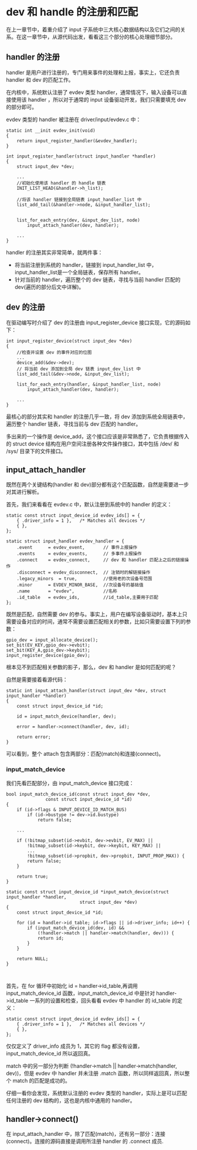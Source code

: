 # dev 和 handle 的注册和匹配
在上一章节中，着重介绍了 input 子系统中三大核心数据结构以及它们之间的关系。在这一章节中，从源代码出发，看看这三个部分的核心处理细节部分。    


## handler 的注册
handler 是用户进行注册的，专门用来事件的处理和上报，事实上，它还负责 handler 和 dev 的匹配工作。   

在内核中，系统默认注册了 evdev 类型 handler，通常情况下，输入设备可以直接使用该 handler ，所以对于通常的 input 设备驱动开发，我们只需要填充 dev 的部分即可。  

evdev 类型的 handler 被注册在 driver/input/evdev.c 中：

```
static int __init evdev_init(void)
{
	return input_register_handler(&evdev_handler);
}

int input_register_handler(struct input_handler *handler)
{
	struct input_dev *dev;

    ...
    //初始化使用该 handler 的 handle 链表
	INIT_LIST_HEAD(&handler->h_list);

    //将该 handler 链接到全局链表 input_handler_list 中
	list_add_tail(&handler->node, &input_handler_list);


	list_for_each_entry(dev, &input_dev_list, node)
		input_attach_handler(dev, handler);

    ...
}
```

handler 的注册其实非常简单，就两件事：
* 将当前注册到系统的 handler，链接到 input_handler_list 中，input_handler_list是一个全局链表，保存所有 handler。
* 针对当前的 handler，遍历整个的 dev 链表，寻找与当前 handler 匹配的 dev(遍历的部分后文中详解)。


## dev 的注册
在驱动编写时介绍了 dev 的注册由 input_register_device 接口实现，它的源码如下：

```
int input_register_device(struct input_dev *dev)
{
    //检查并设置 dev 的事件对应的位图
    ...
    device_add(&dev->dev);
    // 将当前 dev 添加到全局 dev 链表 input_dev_list 中
    list_add_tail(&dev->node, &input_dev_list);

    list_for_each_entry(handler, &input_handler_list, node)
		input_attach_handler(dev, handler);

    ...
}

```
最核心的部分其实和 handler 的注册几乎一致，将 dev 添加到系统全局链表中，遍历整个 handler 链表，寻找当前与 dev 匹配的 handler。   

多出来的一个操作是 device_add，这个接口应该是非常熟悉了，它负责根据传入的 struct device 结构在用户空间注册各种文件操作接口，其中包括 /dev/ 和 /sys/ 目录下的文件接口。  


## input_attach_handler
既然在两个关键结构(handler 和 dev)部分都有这个匹配函数，自然是需要进一步对其进行解析。  

首先，我们来看看在 evdev.c 中，默认注册到系统中的 handler 的定义：

```
static const struct input_device_id evdev_ids[] = {
	{ .driver_info = 1 },	/* Matches all devices */
	{ },			
};

static struct input_handler evdev_handler = {
	.event		= evdev_event,       // 事件上报操作
	.events		= evdev_events,      // 多事件上报操作
	.connect	= evdev_connect,     // dev 和 handler 匹配上之后的链接操作
	.disconnect	= evdev_disconnect,  // 注销时的解链接操作
	.legacy_minors	= true,          //使用老的次设备号范围
	.minor		= EVDEV_MINOR_BASE,  //次设备号的基础值
	.name		= "evdev",           //名称
	.id_table	= evdev_ids,         //id_table,主要用于匹配
};
```

既然是匹配，自然需要 dev 的参与。事实上，用户在编写设备驱动时，基本上只需要设备对应的时间，通常不需要设置匹配相关的参数，比如只需要设置下列的参数：
```
gpio_dev = input_allocate_device();
set_bit(EV_KEY,gpio_dev->evbit);
set_bit(KEY_A,gpio_dev->keybit);
input_register_device(gpio_dev);
```
根本见不到匹配相关参数的影子，那么，dev 和 handler 是如何匹配的呢？  

自然是需要接着看源代码：

```
static int input_attach_handler(struct input_dev *dev, struct input_handler *handler)
{
	const struct input_device_id *id;

	id = input_match_device(handler, dev);

	error = handler->connect(handler, dev, id);

	return error;
}

```
可以看到，整个 attach 包含两部分：匹配(match)和连接(connect)。  

### input_match_device

我们先看匹配部分，由 input_match_device 接口完成：
```
bool input_match_device_id(const struct input_dev *dev,
			   const struct input_device_id *id)
{
	if (id->flags & INPUT_DEVICE_ID_MATCH_BUS)
		if (id->bustype != dev->id.bustype)
			return false;

	...

	if (!bitmap_subset(id->evbit, dev->evbit, EV_MAX) ||
	    !bitmap_subset(id->keybit, dev->keybit, KEY_MAX) ||
	    ...
	    !bitmap_subset(id->propbit, dev->propbit, INPUT_PROP_MAX)) {
		return false;
	}

	return true;
}

static const struct input_device_id *input_match_device(struct input_handler *handler,
							struct input_dev *dev)
{
	const struct input_device_id *id;

	for (id = handler->id_table; id->flags || id->driver_info; id++) {
		if (input_match_device_id(dev, id) &&
		    (!handler->match || handler->match(handler, dev))) {
			return id;
		}
	}

	return NULL;
}



```

首先，在 for 循环中初始化 id = handler->id_table,再调用 input_match_device_id 函数，input_match_device_id 中是针对 handler->id_table 一系列的设置和检查，回头看看 evdev 中 handler 的 id_table 的定义：
```
static const struct input_device_id evdev_ids[] = {
	{ .driver_info = 1 },	/* Matches all devices */
	{ },			
};
```
仅仅定义了 driver_info 成员为 1，其它的 flag 都没有设置，input_match_device_id 所以返回真。  

match 中的另一部分为判断 (!handler->match || handler->match(handler, dev))，但是 evdev 中 handler 并未注册 .match 函数，所以同样返回真，所以整个 match 的匹配是成功的。   

仔细一看你会发现，系统默认注册的 evdev 类型的 handler，实际上是可以匹配任何注册的 dev 结构的，这也是内核中通用的 handler。  



## handler->connect()
在 input_attach_handler 中，除了匹配(match)，还有另一部分：连接(connect)。连接的源码直接是调用所注册 handler 的 .connect 成员.
